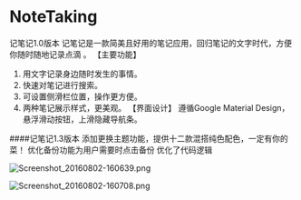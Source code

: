 # NoteTaking
记笔记1.0版本
记笔记是一款简美且好用的笔记应用，回归笔记的文字时代，方便你随时随地记录点滴 。 
【主要功能】 
1. 用文字记录身边随时发生的事情。 
2. 快速对笔记进行搜索。 
3. 可设置侧滑栏位置，操作更方便。 
4. 两种笔记展示样式，更美观。 
【界面设计】 
遵循Google Material Design，悬浮滑动按钮，上滑隐藏导航条。

####记笔记1.3版本
添加更换主题功能，提供十二款混搭纯色配色，一定有你的菜！
优化备份功能为用户需要时点击备份
优化了代码逻辑



![Screenshot_20160802-160639.png](http://upload-images.jianshu.io/upload_images/1877523-4c9b7b58aafc13bd.png?imageMogr2/auto-orient/strip%7CimageView2/2/w/1240)

![Screenshot_20160802-160708.png](http://upload-images.jianshu.io/upload_images/1877523-92826d9283522b50.png?imageMogr2/auto-orient/strip%7CimageView2/2/w/1240)

